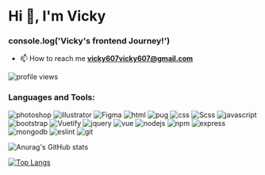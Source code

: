 <h1>Hi 👋, I'm Vicky</h1>
<h3>console.log('Vicky's frontend Journey!')</h3>

- 📫 How to reach me **vicky607vicky607@gmail.com**



![profile views](https://komarev.com/ghpvc/?username=peipeilee10)


### Languages and Tools:
![photoshop](https://img.shields.io/badge/-PhotoShop-%23001D34?style=flat&logo=adobe-photoshop)
![illustrator](https://img.shields.io/badge/-Illustrator-%23310000?style=flat&logo=adobe-illustrator)
![Figma](https://img.shields.io/badge/-Figma-%23000000?style=flat&logo=Figma)
![html](https://img.shields.io/badge/-HTML%205-%23E44D27?style=flat&logo=html5&logoColor=%23E44D27&labelColor=%23000000)
![pug](https://img.shields.io/badge/-Pug-%23000000?style=flat&logo=pug)
![css](https://img.shields.io/badge/-CSS%203-%231572B6?style=flat&logo=css3&logoColor=%231572B6&labelColor=%23000000)
![Scss](https://img.shields.io/badge/-Scss-%23000000?style=flat&logo=sass)
![javascript](https://img.shields.io/badge/-JavaScript-%23F7DF1C?style=flat&logo=javascript&color=%23000000)
![bootstrap](https://img.shields.io/badge/-Bootstrap-%23000000?style=flat&logo=Bootstrap)
![Vuetify](https://img.shields.io/badge/Vuetify-1867C0?style=flat&logo=vuetify&logoColor=AEDDFF)
![jquery](https://img.shields.io/badge/-jQuery-%23054571?style=flat&logo=jQuery&logoColor=%2378CFF5)
![vue](https://img.shields.io/badge/-Vue.js-%232c3e50?style=flate&logo=Vue.js)
![nodejs](https://img.shields.io/badge/-Node.js-%23333333?style=flat&logo=Node.js)
![npm](https://img.shields.io/badge/-npm-%23333333?style=flat&logo=npm&logoColor=%23CB3837)
![express](https://img.shields.io/badge/-Express-%23000000?style=flat&logo=Express)
![mongodb](https://img.shields.io/badge/-MongoDB-%23333333?style=flat&logo=MongoDB)
![eslint](https://img.shields.io/badge/-ESLint-%234B32C3?style=flat&logo=eslint)
![git](https://img.shields.io/badge/-Git-%23000000?style=flat&logo=git)


![Anurag's GitHub stats](https://github-readme-stats.vercel.app/api?username=peipeilee10&show_icons=true&theme=tokyonight)

[![Top Langs](https://github-readme-stats.vercel.app/api/top-langs/?username=peipeilee10&layout=compact&theme=tokyonight)](https://github.com/anuraghazra/github-readme-stats)
